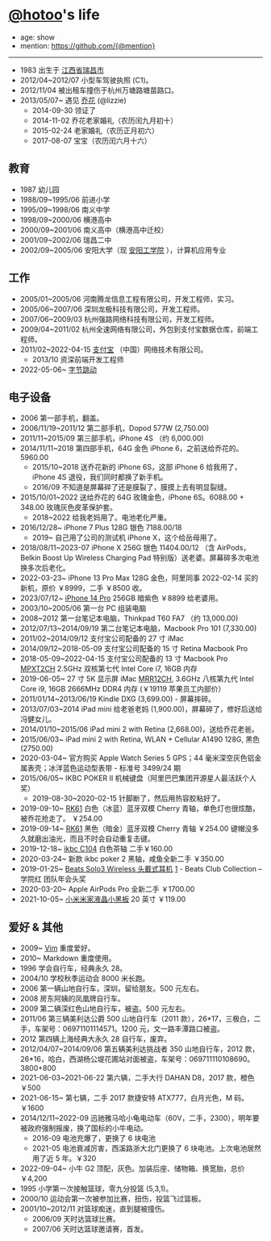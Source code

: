 # [@hotoo](https://hotoo.github.io/)'s life

- age: show
- mention: https://github.com/{@mention}

----

- 1983 出生于 [江西省瑞昌市](http://baike.baidu.com/subview/15120/5666887.htm)
- 2012/04~2012/07 小型车驾驶执照 (C1)。
- 2012/11/04 被出租车撞伤于杭州万塘路塘苗路口。
- 2013/05/07~ 遇见 [乔花](http://sunsetsunrising.com/) (@lizzie)
  - 2014-09-30 领证了
  - 2014-11-02 乔花老家婚礼（农历闰九月初十）
  - 2015-02-24 老家婚礼（农历正月初六）
  - 2017-08-07 宝宝（农历闰六月十六）

## 教育

- 1987 幼儿园
- 1988/09~1995/06 前进小学
- 1995/09~1998/06 南义中学
- 1998/09~2000/06 横港高中
- 2000/09~2001/06 南义高中（横港高中迁校）
- 2001/09~2002/06 瑞昌二中
- 2002/09~2005/06 安阳大学（现 [安阳工学院](http://www.ayit.edu.cn/) ），计算机应用专业

## 工作

- 2005/01~2005/06 河南腾龙信息工程有限公司，开发工程师，实习。
- 2005/06~2007/06 深圳龙极科技有限公司，开发工程师。
- 2007/06~2009/03 杭州强路网络科技有限公司，开发工程师。
- 2009/04~2011/02 杭州全速网络有限公司，外包到支付宝数据仓库，前端工程师。
- 2011/02~2022-04-15 [支付宝](https://www.alipay.com/) （中国）网络技术有限公司。
  - 2013/10 资深前端开发工程师
- 2022-05-06~ [字节跳动](https://www.bytedance.com/)

## 电子设备

- 2006 第一部手机，翻盖。
- 2006/11/19~2011/12 第二部手机，Dopod 577W (2,750.00)
- 2011/11~2015/09 第三部手机，iPhone 4S （约 6,000.00)
- 2014/11/11~2018 第四部手机，64G 金色 iPhone 6，之前送给乔花的。5960.00
  - 2015/10~2018 送乔花新的 iPhone 6S，这部 iPhone 6 给我用了，iPhone 4S 退役，我们同时都换了新手机。
  - 2016/09 不知道是屏幕碎了还是膜裂了，膜摸上去有明显裂缝。
- 2015/10/01~2022 送给乔花的 64G 玫瑰金色，iPhone 6S。6088.00 + 348.00 玫瑰灰色皮革保护套。
  - 2018~2022 给我老妈用了。电池老化严重。
- 2016/12/28~ iPhone 7 Plus 128G 银色 7188.00/18
  - 2019~ 自己用了公司的测试机 iPhone X，这个给岳母用了。
- 2018/08/11~2023-07 iPhone X 256G 银色 11404.00/12 （含 AirPods，Belkin Boost Up Wireless Charging Pad 特别版）送老婆。屏幕碎多次电池换多次后老化。
- 2022-03-23~ iPhone 13 Pro Max 128G 金色，阿里同事 2022-02-14 买的新机，原价 ￥8999，二手 ￥8500 收。
- 2023/07/12~ [iPhone 14 Pro](https://www.apple.com.cn/shop/buy-iphone/iphone-14-pro) 256GB 暗紫色 ￥8899 给老婆用。
- 2003/10~2005/06 第一台 PC 组装电脑
- 2008~2012 第一台笔记本电脑，Thinkpad T60 FA7 （约 13,000.00)
- 2012/07/13~2014/09/19 第二台笔记本电脑，Macbook Pro 101 (7,330.00)
- 2011/02~2014/09/12 支付宝公司配备的 27 寸 iMac
- 2014/09/12~2018-05-09 支付宝公司配备的 15 寸 Retina Macbook Pro
- 2018-05-09~2022-04-15 支付宝公司配备的 13 寸 Macbook Pro [MPXT2CH](https://www.apple.com/cn/shop/buy-mac/macbook-pro/MPXT2CH/A#) 2.5GHz 双核第七代 Intel Core i7, 16GB 内存
- 2019-06-05~ 27 寸 5K 显示屏 iMac [MRR12CH](https://www.apple.com/cn/shop/buy-mac/imac/MRR12CH/A#), 3.6GHz 八核第九代 Intel Core i9, 16GB 2666MHz DDR4 内存 (￥19119 苹果员工内部价）
- 2011/01/14~2013/06/19 Kindle DXG (3,699.00) - 屏幕摔碎。
- 2013/07/03~2014 iPad mini 给老爸老妈 (1,900.00)，屏幕碎了，修好后送给冯健女儿。
- 2014/01/10~2015/06 iPad mini 2 with Retina (2,668.00)，送给乔花老爸。
- 2015/06/03~ iPad mini 2 with Retina, WLAN + Cellular A1490 128G, 黑色 (2750.00)
- 2020-03-04~ 官方购买 Apple Watch Series 5 GPS；44 毫米深空灰色铝金属表壳；冰洋蓝色运动型表带 - 标准号 3499/24 期
- 2015/06/05~ IKBC POKER II 机械键盘（阿里巴巴集团开源星人最活跃个人奖）
  - 2019-08-30~2020-02-15 针脚断了，然后用热容胶粘好了。
- 2019-09-10~ [RK61](https://www.rkgaming.com/) 白色（冰蓝）蓝牙双模 Cherry 青轴，单色灯也很炫酷，被乔花抢走了。 ￥254.00
- 2019-09-14~ [RK61](https://www.rkgaming.com/) 黑色（暗金）蓝牙双模 Cherry 青轴 ￥254.00 键帽没多久就磨出油光，而且不时会自动重复击键。
- 2019-12-18~ [ikbc C104](http://www.ikbc.com.cn/prod_view.aspx?TypeId=27&Id=198&FId=t3:27:3) 白色茶轴 二手￥160.00
- 2020-03-24~ 新款 ikbc poker 2 黑轴，咸鱼全新二手 ￥350.00
- 2019-01-25~ [Beats Solo3 Wireless 头戴式耳机](https://www.apple.com.cn/shop/product/MX452PA/A) [1](https://www.apple.com/cn/shop/product/MV8T2PA/A) - Beats Club Collection – 学院红 团队年会头奖
- 2020-03-20~ Apple AirPods Pro 全新二手 ￥1700.00
- 2021-10-05~ [小米米家液晶小黑板](https://www.mi.com/buy/detail?product_id=10550) 20 英寸 ￥119.00

## 爱好 & 其他

- 2009~ [Vim](http://www.vim.org/) 重度爱好。
- 2010~ Markdown 重度使用。
- 1996 学会自行车，经典永久 28。
- 2004/10 学校秋季运动会 8000 米长跑。
- 2006 第一辆山地自行车，深圳，留给朋友。500 元左右。
- 2008 房东阿姨的凤凰牌自行车。
- 2009 第二辆深红色山地自行车，被盗。500 元左右。
- 2011/06 第三辆美利达公爵 500 山地自行车（2011 款），26*17，三极白，二手，车架号：06971101114571。1200 元，文一路丰潭路口被盗。
- 2012 第四辆上海经典大永久 28 自行车，废弃。
- 2012/04/07~2014/09/06 第五辆美利达挑战者 350 山地自行车，2012 款，26*16，哈白，西湖杨公堤花圃站对面被盗，车架号：069711110108690。3800+800
- 2021-06-03~2021-06-22 第六辆，二手大行 DAHAN D8，2017 款，橙色 ￥500
- 2021-06-15~ 第七辆，二手 2017 款捷安特 ATX777，白月光色，M 码。￥1600
- 2014/12/11~2022-09 迅驰雅马哈小龟电动车（60V，二手，2300），明年要被政府强制报废，换了国标的小牛电动。
  - 2016-09 电池充爆了，更换了 6 块电池
  - 2021-05 电池衰减厉害，西溪路浙大北门更换了 6 块电池。上次电池居然用了近 5 年。￥320
- 2022-09-04~ 小牛 G2 顶配，灰色。加装后座、储物箱、换宽胎，总价 ￥4,200
- 1995 小学第一次接触篮球，零九分投篮 (5,3,1)。
- 2000/10 运动会第一次被参加比赛，扭伤，投篮飞过篮板。
- 2001/10~2012/11 对篮球痴迷，直到腿被撞伤。
  - 2006/09 天时达篮球比赛。
  - 2007/06 天时达篮球邀请赛，首发。
